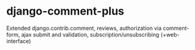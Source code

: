 django-comment-plus
===================

Extended django.contrib.comment, reviews, authorization via comment-form, ajax submit and validation, subscription/unsubscribing (+web-interface)